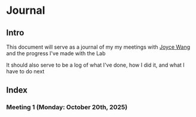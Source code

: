 # Journal

## Intro

This document will serve as a journal of my my meetings with [Joyce Wang](https://pixail.engin.umich.edu/) and the progress I've made with the Lab

It should also serve to be a log of what I've done, how I did it, and what I have to do next


## Index



### Meeting 1 (Monday: October 20th, 2025)

